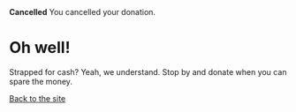 <!--
.. title: Cancelled Donation
.. slug: donation-cancelled
.. date: 2014-11-04 22:23:23
.. tags: 
.. link: 
.. description:
-->

<style>
img.centered {
    display: block;
    margin-left: auto;
    margin-right: auto }
</style>

<div class="alert alert-error"><strong>Cancelled</strong> You cancelled your donation.</div>

<div class="bs-component">
    <div class="jumbotron">
        <h1>Oh well!</h1>
        <p>Strapped for cash? Yeah, we understand. Stop by and donate when you can spare the money.</p>
        <a href="/" class="btn btn-primary btn-lg">Back to the site</a>
        </p>
    </div>
</div>
